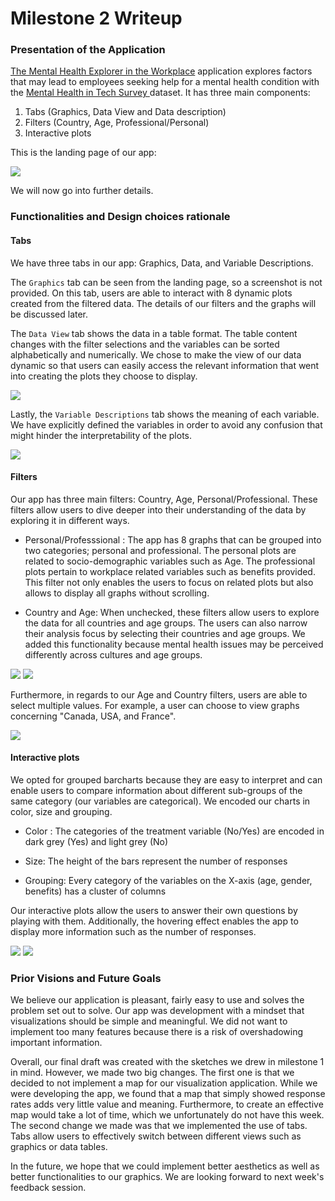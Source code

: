 # Milestone 2 Writeup


### Presentation of the Application

<a href="https://ptung.shinyapps.io/ellognea-ptung-mental-health/">The Mental Health Explorer in the Workplace</a>  application explores factors that may lead to employees seeking help for a mental health condition with the <a href="https://www.kaggle.com/osmi/mental-health-in-tech-survey"> Mental Health in Tech Survey </a> dataset. It has three main components:

1. Tabs (Graphics, Data View and Data description)
2. Filters (Country, Age, Professional/Personal)
3. Interactive plots

This is the landing page of our app:

![](img/LandingPageApp.png)

We will now go into further details.

### Functionalities and  Design choices rationale

#### Tabs
We have three tabs in our app: Graphics, Data, and Variable Descriptions.

The ```Graphics``` tab can be seen from the landing page, so a screenshot is not provided. On this tab, users are able to interact with 8 dynamic plots created from the filtered data. The details of our filters and the graphs will be discussed later.

The ```Data View``` tab shows the data in a table format. The table content changes with the filter selections and the variables can be sorted alphabetically and numerically. We chose to make the view of our data dynamic so that users can easily access the relevant information that went into creating the plots they choose to display.

![](img/DataView.png)

Lastly, the ```Variable Descriptions``` tab shows the meaning of each variable. We have explicitly defined the variables in order to avoid any confusion that might hinder the interpretability of the plots.

![](img/VariableDescriptions.png)

#### Filters

Our app has three main filters: Country, Age, Personal/Professional. These filters allow users to dive deeper into their understanding of the data by exploring it in different ways.  

- Personal/Professsional : The app has 8 graphs that can be grouped into two categories; personal and professional. The personal plots are related to socio-demographic variables such as Age. The professional plots pertain to workplace related variables such as benefits provided.  This filter not only enables the users to focus on related plots but also allows to display all graphs without scrolling.

- Country and Age:  When unchecked, these filters allow users to explore the data for all countries and age groups. The users can also narrow their analysis focus by selecting their countries and age groups. We added this functionality because mental health issues may be perceived differently across cultures and age groups.

![](img/FilterSidebarBefore.png)
![](img/FilterSidebarAfter.png)

Furthermore, in regards to our Age and Country filters, users are able to select multiple values. For example, a user can choose to view graphs concerning "Canada, USA, and France". 

![](img/FilterSidebarMult.png)



#### Interactive plots

We opted for grouped barcharts because they are easy to interpret and can enable users to compare information about different sub-groups of the same category (our variables are categorical). We encoded our charts in color, size and grouping.

- Color : The categories of the treatment variable (No/Yes) are encoded in dark grey (Yes) and light grey (No)

- Size: The height of the bars represent the number of responses

- Grouping: Every category of the variables on the X-axis (age, gender, benefits) has a cluster of columns

Our interactive plots allow the users to answer their own questions by playing with them. Additionally, the hovering effect enables the app to display more information such as the number of responses.

![](img/Personal.png)
![](img/Professional.png)


### Prior Visions and Future Goals

We believe our application is pleasant, fairly easy to use and solves the problem set out to solve. Our app was development with a mindset that visualizations should be simple and meaningful. We did not want to implement too many features because there is a risk of overshadowing important information. 

Overall, our final draft was created with the sketches we drew in milestone 1 in mind. However, we made two big changes. The first one is that we decided to not implement a map for our visualization application. While we were developing the app, we found that a map that simply showed response rates adds very little value and meaning. Furthermore, to create an effective map would take a lot of time, which we unfortunately do not have this week. The second change we made was that we implemented the use of tabs. Tabs allow users to effectively switch between different views such as graphics or data tables.

In the future, we hope that we could implement better aesthetics as well as better functionalities to our graphics. We are looking forward to next week's feedback session.
